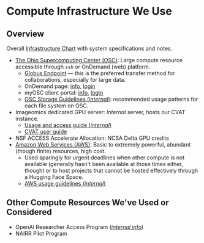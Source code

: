 # Compute Infrastructure We Use

## Overview

Overall [Infrastructure Chart](https://docs.google.com/spreadsheets/d/1JSOi5pp2Y8Utj_npzKcYmvAxGncgmvP2gait5H0oYKk/edit?usp=sharing) with system specifications and notes.

- [The Ohio Supercomputing Center (OSC)](https://www.osc.edu/): Large compute resource accessible through `ssh` or OnDemand (web) platform.
    - [Globus Endpoint](https://www.globus.org/) — this is the preferred transfer method for collaborations, especially for large data.
    - OnDemand page: [info](https://www.osc.edu/resources/online_portals/ondemand), [login]( https://ondemand.osc.edu)
    - myOSC client portal: [info](https://www.osc.edu/supercomputing/portals/client_portal), [login](https://my.osc.edu/acprod/odb_osc/r/osc/portal/login_desktop?clear=101)
    - [OSC Storage Guidelines (_internal_)](https://github.com/Imageomics/internal-guidelines/wiki/OSC-Storage-Guidelines): recommended usage patterns for each file system on OSC.
- Imageomics dedicated GPU server: _Internal_ server, hosts our CVAT instance.
    - [Usage and access guide (_internal_)](https://github.com/Imageomics/internal-guidelines/wiki/Imageomics-GPU-Server)
    - [CVAT user guide](https://github.com/Imageomics/kabr-tools/wiki/CVAT-User-Guide)
- NSF ACCESS Accelerate Allocation: NCSA Delta GPU credits
- [Amazon Web Services (AWS)](https://aws.amazon.com/?nc2=h_lg): Basic to extremely powerful, abundant (though finite) resources, high cost.
    - Used sparingly for urgent deadlines when other compute is not available (generally hasn't been available at those times either, though) or to host projects that cannot be hosted effectively through a Hugging Face Space.
    - [AWS usage guidelines (_internal_)](https://github.com/Imageomics/internal-guidelines/wiki/AWS-@-Imagomics)

## Other Compute Resources We've Used or Considered

- OpenAI Researcher Access Program ([_internal_ info](https://github.com/Imageomics/internal-guidelines/wiki/OpenAI-Researcher-Access-Program))
- NAIRR Pilot Program
